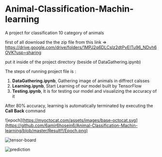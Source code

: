 # Animal-Classification-Machin-learning
A project for classification 10 category of animals


first of all download the the zip file from this link =>  https://drive.google.com/drive/folders/1MPJ2q6DLCsIz2dtPvEITu96_NDvh6OVK?usp=sharing

put it inside of the project directory (beside of DataGathering.ipynb)

The steps of running project file is :

1. **DataGathering.ipynb**, Gathering image of animals in diffrect calsses
2. **Learning.ipynb**, Start Learning of our model built by TensorFlow
3. **Testing.ipynb**, It is for testing our model and visualizing the accuracy of it

After 80% accuracy, learning is automatically terminated by executing the **Call Back** command

![epoch](https://myoctocat.com/assets/images/base-octocat.svg](https://github.com/6amir6hosein6/Animal-Classification-Machin-learning/blob/master/Result!!/Epoch.png)

![tensor-board](https://github.com/6amir6hosein6/Animal-Classification-Machin-learning/blob/master/Result!!/TensorBoard.png)

![prediction](https://github.com/6amir6hosein6/Animal-Classification-Machin-learning/blob/master/Result!!/Random%20Predicted%20Image.png)
